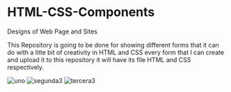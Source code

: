 # HTML-CSS-Components
Designs of Web Page and Sites

This Repository is going to be done for showing different forms that it can do with a litte bit of creativity in HTML and CSS
every form that I can create and upload it to this repository it will have its file HTML and CSS respectively.

![uno](https://user-images.githubusercontent.com/106793932/176983947-130d3836-658a-43bd-9dbb-b8545db343cd.png)
![segunda3](https://user-images.githubusercontent.com/106793932/176984214-58e6782b-8c5e-4fc2-b14b-b6965aa7ac2c.png)
![tercera3](https://user-images.githubusercontent.com/106793932/176984131-78771be0-2d6a-4e67-bfcb-07ceaa8c10ec.png)

